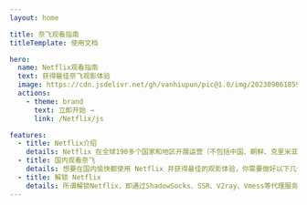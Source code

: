 ```yaml
---
layout: home

title: 奈飞观看指南
titleTemplate: 使用文档

hero:
  name: Netflix观看指南
  text: 获得最佳奈飞观影体验
  image: https://cdn.jsdelivr.net/gh/vanhiupun/pic@1.0/img/20230906185904.png
  actions:
    - theme: brand
      text: 立即开始 →
      link: /Netflix/js

features:
  - title: Netflix介绍
    details: Netflix 在全球190多个国家和地区开展运营（不包括中国、朝鲜、克里米亚、叙利亚等四个国家及地区），总计拥有 1.83 亿 名付费会员。据悉，目前奈飞平台的影视剧数量高达 1.3 万部。多个数据综合显示，奈飞是全球流媒体平台中当之无愧的 No.1
  - title: 国内观看奈飞
    details: 想要在国内愉快都使用 Netflix 并获得最佳的观影体验，你需要做好以下几个方面的准备：Netflix 账号和科学上网环境
  - title: 解锁 Netflix
    details: 所谓解锁Netflix，即通过ShadowSocks、SSR、V2ray、Vmess等代理服务提供商提供的Netflix流媒体专用节点，解锁Netflix资源，也就是通常说的 Netflix机场。
---
```

<style>
:root {
  --vp-home-hero-name-color: transparent;
  --vp-home-hero-name-background: -webkit-linear-gradient(120deg, #bd34fe 30%, #41d1ff);
}
</style>

